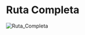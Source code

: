 # Ruta Completa
![Ruta_Completa](https://user-images.githubusercontent.com/56943051/69019964-f17a2800-0980-11ea-9042-f8456ad3872e.png)
